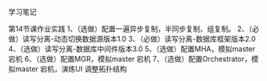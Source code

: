 学习笔记



第14节课作业实践
1、（选做）配置一遍异步复制，半同步复制、组复制。
2、（必做）读写分离-动态切换数据源版本1.0
3、（必做）读写分离-数据库框架版本2.0
4、（选做）读写分离-数据库中间件版本3.0
5、（选做）配置MHA，模拟master 宕机
6、（选做）配置MGR，模拟master 宕机
7、（选做）配置Orchestrator，模拟master 宕机，演练UI 调整拓扑结构